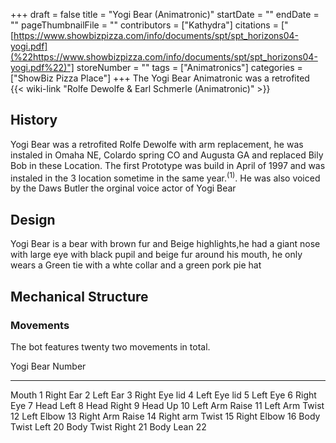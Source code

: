 +++
draft = false
title = "Yogi Bear (Animatronic)"
startDate = ""
endDate = ""
pageThumbnailFile = ""
contributors = ["Kathydra"]
citations = ["[https://www.showbizpizza.com/info/documents/spt/spt_horizons04-yogi.pdf](%22https://www.showbizpizza.com/info/documents/spt/spt_horizons04-yogi.pdf%22)"]
storeNumber = ""
tags = ["Animatronics"]
categories = ["ShowBiz Pizza Place"]
+++
The Yogi Bear Animatronic was a retrofited {{< wiki-link "Rolfe Dewolfe & Earl Schmerle (Animatronic)" >}}

## History

Yogi Bear was a retrofited Rolfe Dewolfe with arm replacement, he was instaled in Omaha NE, Colardo spring CO and Augusta GA and replaced Bily Bob in these Location.
The first Prototype was build in April of 1997 and was instaled in the 3 location sometime in the same year.<sup>(1)</sup>.
He was also voiced by the Daws Butler the orginal voice actor of Yogi Bear

## Design

Yogi Bear is a bear with brown fur and Beige highlights,he had a giant nose with large eye with black pupil and beige fur around his mouth, he only wears a Green tie with a whte collar and a green pork pie hat

## Mechanical Structure

### Movements

The bot features twenty two movements in total.

  Yogi Bear          Number
  ------------------ --------
  Mouth              1
  Right Ear          2
  Left Ear           3
  Right Eye lid      4
  Left Eye lid       5
  Left Eye           6
  Right Eye          7
  Head Left          8
  Head Right         9
  Head Up            10
  Left Arm Raise     11
  Left Arm Twist     12
  Left Elbow         13
  Right Arm Raise    14
  Right arm Twist    15
  Right Elbow        16
  Body Twist Left    20
  Body Twist Right   21
  Body Lean          22
